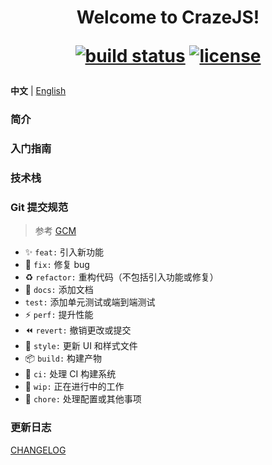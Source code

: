 <h1 align="center">
Welcome to CrazeJS!
<div>

[![build status](https://github.com/crazejs/crazejs/actions/workflows/ci.yml/badge.svg?branch=master)](https://github.com/crazejs/crazejs/actions/workflows/ci.yml)
[![license](https://img.shields.io/github/license/crazejs/crazejs.svg)](LICENSE)

</div>
</h1>


**中文** | [English](./README.md)


### 简介



### 入门指南



### 技术栈



### Git 提交规范

> 参考 [GCM](https://www.yuque.com/arvinxx-fe/workflow/gcm-v2)

- :sparkles: `feat:` 引入新功能
- :bug: `fix:` 修复 bug
- :recycle: `refactor:` 重构代码（不包括引入功能或修复）
- :memo: `docs:` 添加文档
- `test:` 添加单元测试或端到端测试
- :zap: `perf:` 提升性能
- :rewind: `revert:` 撤销更改或提交
- :lipstick: `style:` 更新 UI 和样式文件
- :package: `build:` 构建产物
- :construction_worker: `ci:` 处理 CI 构建系统
- :construction: `wip:` 正在进行中的工作
- :wrench: `chore:` 处理配置或其他事项


### 更新日志

[CHANGELOG](./CHANGELOG.md)
